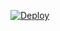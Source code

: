 [![Deploy](https://www.herokucdn.com/deploy/button.png)](https://dashboard.heroku.com/new?template=https://github.com/LangworthMaeve/simplexd)  
